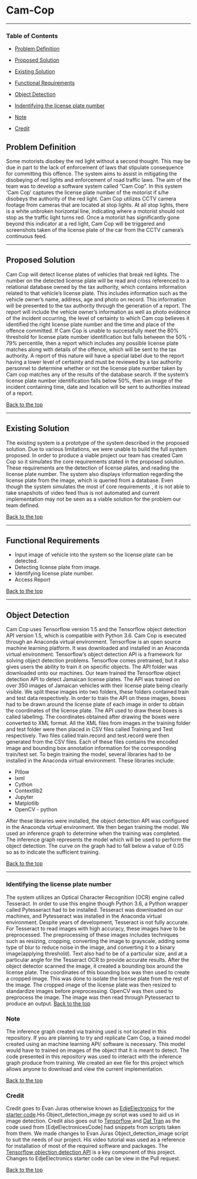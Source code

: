 # Cam-Cop
---

### Table of Contents
- [Problem Definition](##problem-definition)

- [Proposed Solution](#proposed-solution)

- [Existing Solution](#existing-solution)

- [Functional Requirements](#functional-requirements)

- [Object Detection](#object-detection)

- [Indentifying the license plate number](#indentifying-the-license-plate-number)

- [Note](#Note)

- [Credit](#credit)


## Problem Definition
Some motorists disobey the red light without a second thought. This may be due in part to the lack of enforcement of laws that stipulate consequence for committing this offence. The system aims to assist in mitigating the disobeying of red lights and enforcement of road traffic laws. The aim of the  team was to develop a software system called “Cam Cop”. In this system ‘Cam Cop’ captures the license plate number of the motorist if s/he disobeys the authority of the red light. Cam Cop utilizes CCTV camera footage from cameras that are located at stop lights. At all stop lights, there is a white unbroken horizontal line, indicating where a motorist should not stop as the traffic light turns red. Once a motorist has significantly gone beyond this indicator at a red light, Cam Cop will be triggered and screenshots taken of the license plate of the car from the CCTV camera’s continuous feed.

---

## Proposed Solution
Cam Cop will detect license plates of vehicles that break red lights. The number on the detected license plate will be read and cross referenced to a relational database owned by the tax authority, which contains information related to that vehicle’s license plate. This includes information such as the vehicle owner’s name, address, age and photo on record. This information will be presented to the tax authority through the generation of a report. The report will include the vehicle owner’s information as well as photo evidence of the incident occurring, the level of certainty to which Cam cop believes it identified the right license plate number and the time and place of the offence committed.  If Cam Cop is unable to successfully meet the 80% threshold for license plate number identification but falls between the 50% - 79% percentile, then a report which includes any possible license plate matches along with details of the offence, which will be sent to the tax authority. A report of this nature will have a special label due to the report having a lower level of certainty and must be reviewed by a tax authority personnel to determine whether or not the license plate number taken by Cam cop matches any of the results of the database search.  If the system’s license plate number identification falls below 50%, then an image of the incident containing time, date and location will be sent to authorities instead of a report.

[Back to the top](#Cam-Cop)

---

## Existing Solution
The existing system is a prototype of the system described in the proposed solution. Due to various limitations, we were unable to build the full system proposed. In order to produce a viable project our team has created Cam Cop so it simulates the core requirements stated in the proposed solution. These requirements are the detection of license plates, and reading the license plate number. The system also displays information regarding the license plate from the image, which is queried from a database. Even though the system simulates the most of core requirements , it is  not able to take snapshots of video feed thus is not automated and current implementation may not be seen as a viable solution for the problem our team defined.

[Back to the top](#Cam-Cop)

---
## Functional Requirements
- Input image of vehicle into the system so the license plate can be detected.
- Detecting license plate from image.
- Identifying license plate number.
- Access Report

[Back to the top](#Cam-Cop)

---

## Object Detection

Cam Cop uses Tensorflow version 1.5 and the Tensorflow object detection API version 1.5, which is compatible with Python 3.6. Cam Cop is executed through an Anaconda virtual environment. Tensorflow is an open source machine learning platform. It was downloaded and installed in an Anaconda virtual environment. Tensorflow’s object detection API is a framework for solving object detection problems. Tensorflow comes pretrained, but it also gives users the ability to train it on specific objects. The API folder was downloaded onto our machines. Our team trained the Tensorflow object detection API to detect Jamaican license plates. The API was trained on over 350 images of Jamaican vehicles with their license plate being clearly visible. We split these images into two folders, these folders contained train and test data respectively.  In order to train the API on these images, boxes had to be drawn around the license plate of each image in order to obtain the coordinates of the license plate. The  API used to draw these boxes is called labelImg. The coordinates obtained after drawing the boxes were converted to XML format. All the XML files from images in the training folder and test folder were then placed in CSV files called Training and Test respectively. Two files called train.record and test.record were then generated from the CSV files. Each of these files contains the encoded image and bounding box annotation information for the corresponding train/test set. To begin training the model, several libraries had to be installed in the Anaconda virtual environment. These libraries include: 
- Pillow
- lxml
- Cython
- Contextlib2
- Jupyter
- Matplotlib
- OpenCV - python

After these libraries were installed, the object detection API was configured in the Anaconda virtual environment. We then began training the model. We used an inference graph to determine when the training was completed. The inference graph represents the model which will be used to perform the object detection. The curve on the graph had to fall below a value of 0.05 so as to indicate the sufficient training.

[Back to the top](#Cam-Cop)

---

### Identifying the license plate number

The system utilizes an Optical Character Recognition (OCR) engine called Tesseract. In order to use this engine though Python 3.6, a Python wrapper called Pytesseract had to be installed. Tesseract was downloaded on our machines, and Pytesseract was installed in the Anaconda virtual environment. Despite years of development, Tesseract is not fully accurate. For Tesseract to read images with high accuracy, these images have to be preprocessed. The preprocessing of these images includes techniques such as resizing, cropping, converting the image to grayscale, adding some type of blur to reduce noise in the image, and converting it to a binary image(applying threshold). Text also had to be of a particular size, and at a particular angle for the Tesseract OCR to provide accurate results. After the object detector scanned the image, it created a bounding box around the license plate. The coordinates of this bounding box was then used to create a cropped image. This was done to isolate the license plate from the rest of the image. The cropped image of the license plate was then resized to standardize images before preprocessing. OpenCV was then used to preprocess the image. The image was then read through Pytesseract to produce an output.
[Back to the top](#Cam-Cop)

### Note
The inference graph created via training used is not located in this repository. If you are planning to try and replicate Cam Cop, a trained model created using an machine learning API/ software is necessary. This model would have to trained on images of the object that it is meant to detect. The code presented in this repository was used to interact with the inference graph produce from training. We created an exe file for this project which allows anyone to download and view the current implementation.

[Back to the top](#Cam-Cop)
### Credit

Credit goes to Evan Juras otherwise known as [EdjeElectronics](https://github.com/EdjeElectronics) for the [starter code](https://github.com/EdjeElectronics/TensorFlow-Object-Detection-API-Tutorial-Train-Multiple-Objects-Windows-10).His Object_detection_image.py script was used to aid us in image detection. Credit also goes out to [Tensorflow ](https://github.com/tensorflow/models/blob/master/research/object_detection/object_detection_tutorial.ipynb) and [Dat Tran](https://github.com/datitran/object_detector_app/blob/master/object_detection_app.py
) as the code used from [EdjeElectronicesCode] had snippets from scripts taken from them. We made changes to Evan Juras Object_detection_image script to suit the needs of our project. His video tutorial was used as a reference for installation of most of the required software and packages. The [Tensorflow objection detection API](https://www.tensorflow.org/hub/tutorials/object_detection) is a key component of this project. Changes to EdjeElectronics starter code can be view in the Pull request.

[Back to the top](#Cam-Cop)



